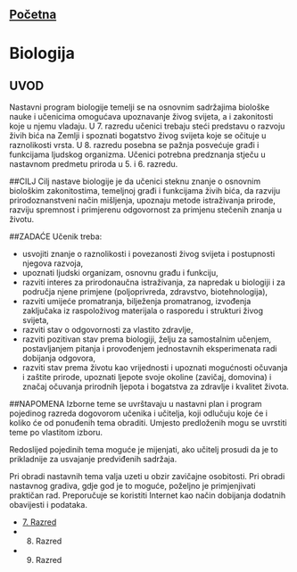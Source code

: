 [Početna](../../README.md)
---
# Biologija
## UVOD
Nastavni program biologije temelji se na osnovnim sadržajima biološke nauke i učenicima omogućava upoznavanje živog svijeta, a i zakonitosti koje u njemu vladaju. U 7. razredu učenici trebaju steći predstavu o razvoju živih bića na Zemlji i spoznati bogatstvo živog svijeta koje se očituje u raznolikosti vrsta. U 8. razredu posebna se pažnja posvećuje građi i funkcijama ljudskog organizma. Učenici potrebna predznanja stječu u nastavnom predmetu priroda u 5. i 6. razredu.

##CILJ
Cilj nastave biologije je da učenici steknu znanje o osnovnim biološkim zakonitostima, temeljnoj građi i funkcijama živih bića, da razviju prirodoznanstveni način mišljenja, upoznaju metode istraživanja prirode, razviju spremnost i primjerenu odgovornost za primjenu stečenih znanja u životu.

##ZADAĆE
Učenik treba:
- usvojiti znanje o raznolikosti i povezanosti živog svijeta i postupnosti njegova razvoja,
- upoznati ljudski organizam, osnovnu građu i funkciju,
- razviti interes za prirodonaučna istraživanja, za napredak u biologiji i za područja njene primjene (poljoprivreda, zdravstvo, biotehnologija),
- razviti umijeće promatranja, bilježenja promatranog, izvođenja zaključaka iz raspoloživog materijala o rasporedu i strukturi živog svijeta,
- razviti stav o odgovornosti za vlastito zdravlje,
- razviti pozitivan stav prema biologiji, želju za samostalnim učenjem, postavljanjem pitanja i provođenjem jednostavnih eksperimenata radi dobijanja odgovora,
- razviti stav prema životu kao vrijednosti i upoznati mogućnosti očuvanja i zaštite prirode, upoznati ljepote svoje okoline (zavičaj, domovina) i značaj očuvanja prirodnih ljepota i bogatstva za zdravlje i kvalitet života.

##NAPOMENA
Izborne teme se uvrštavaju u nastavni plan i program pojedinog razreda dogovorom učenika i učitelja, koji odlučuju koje će i koliko će od ponuđenih tema obraditi. Umjesto predloženih mogu se uvrstiti teme po vlastitom izboru.

Redoslijed pojedinih tema moguće je mijenjati, ako učitelj prosudi da je to prikladnije za usvajanje predviđenih sadržaja.

Pri obradi nastavnih tema valja uzeti u obzir zavičajne osobitosti. Pri obradi nastavnog gradiva, gdje god je to moguće, poželjno je primjenjivati praktičan rad. Preporučuje se koristiti Internet kao način dobijanja dodatnih obavijesti i podataka.

- [7. Razred](sedmi_razred/README.md)
- 8. Razred
- 9. Razred
